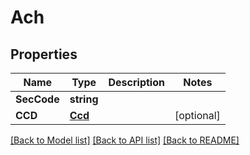 # Ach

## Properties

Name | Type | Description | Notes
------------ | ------------- | ------------- | -------------
**SecCode** | **string** |  | 
**CCD** | [**Ccd**](CCD.md) |  | [optional] 

[[Back to Model list]](../README.md#documentation-for-models) [[Back to API list]](../README.md#documentation-for-api-endpoints) [[Back to README]](../README.md)


